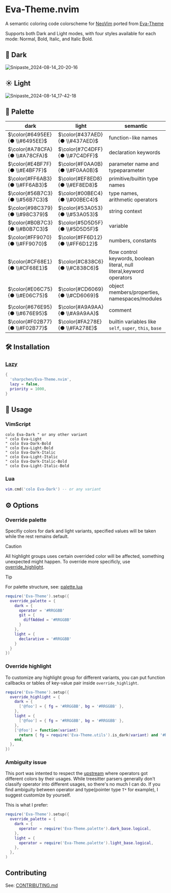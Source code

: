 # Eva-Theme.nvim

A semantic coloring code colorscheme for [NeoVim](https://github.com/neovim/neovim) ported from [Eva-Theme](https://github.com/fisheva/Eva-Theme)

Supports both Dark and Light modes, with four styles available for each mode: Normal, Bold, Italic, and Italic Bold.

## 🌙 Dark

![Snipaste_2024-08-14_20-20-16](https://github.com/user-attachments/assets/fdbc1cea-f07f-4488-a139-3e2032996e00)

## ☀ Light

![Snipaste_2024-08-14_17-42-18](https://github.com/user-attachments/assets/a744944e-8089-4636-806a-d4fdddb602ef)

## 🎨 Palette

|dark|light|semantic|
|---|---|---|
|$\color{#6495EE}{● \\#6495EE}$|$\color{#437AED}{● \\#437AED}$|function-like names|
|$\color{#A78CFA}{● \\#A78CFA}$|$\color{#7C4DFF}{● \\#7C4DFF}$|declaration keywords|
|$\color{#E4BF7F}{● \\#E4BF7F}$|$\color{#F0AA0B}{● \\#F0AA0B}$|parameter name and typeparameter|
|$\color{#FF6AB3}{● \\#FF6AB3}$|$\color{#EF8ED8}{● \\#EF8ED8}$|primitive/builtin type names|
|$\color{#56B7C3}{● \\#56B7C3}$|$\color{#00BEC4}{● \\#00BEC4}$|type names, arithmetic operators|
|$\color{#98C379}{● \\#98C379}$|$\color{#53A053}{● \\#53A053}$|string context|
|$\color{#B0B7C3}{● \\#B0B7C3}$|$\color{#5D5D5F}{● \\#5D5D5F}$|variable|
|$\color{#FF9070}{● \\#FF9070}$|$\color{#FF6D12}{● \\#FF6D12}$|numbers, constants|
|$\color{#CF68E1}{● \\#CF68E1}$|$\color{#C838C6}{● \\#C838C6}$|flow control keywords, boolean literal, null literal,keyword operators|
|$\color{#E06C75}{● \\#E06C75}$|$\color{#CD6069}{● \\#CD6069}$|object members/properties, namespaces/modules|
|$\color{#676E95}{● \\#676E95}$|$\color{#A9A9AA}{● \\#A9A9AA}$|comment|
|$\color{#F02B77}{● \\#F02B77}$|$\color{#FA278E}{● \\#FA278E}$|builtin variables like `self`, `super`, `this`, `base`|

## 🛠 Installation

### [Lazy](https://github.com/folke/lazy.nvim)
```lua
{
  'sharpchen/Eva-Theme.nvim',
  lazy = false,
  priority = 1000,
}
```

## 🎯 Usage

### VimScript

```vim
colo Eva-Dark " or any other variant
" colo Eva-Light
" colo Eva-Dark-Bold
" colo Eva-Light-Bold
" colo Eva-Dark-Italic
" colo Eva-Light-Italic
" colo Eva-Dark-Italic-Bold
" colo Eva-Light-Italic-Bold
```

### Lua

```lua
vim.cmd('colo Eva-Dark') -- or any variant
```

## ⚙ Options

### Override palette

Specifiy colors for dark and light variants, specified values will be taken while the rest remains default.

> [!CAUTION]
> All highlight groups uses certain overrided color will be affected, 
> something unexpected might happen. To override more specificly, use [override_highlight](#override-highlight).

> [!TIP]
> For palette structure, see: [palette.lua](https://github.com/sharpchen/Eva-Theme.nvim/blob/master/lua/Eva-Theme/palette.lua)

```lua
require('Eva-Theme').setup({
  override_palette = {
    dark = {
      operator = '#RRGGBB'
      git = {
        diffAdded = '#RRGGBB'
      }
    },
    light = {
      declarative = '#RRGGBB'
    }
  }
})
```

### Override highlight

To customize any highlight group for different variants, you can put function callbacks or tables of key-value pair inside `override_highlight`.

```lua
require('Eva-Theme').setup({
  override_highlight = {
    dark = {
      ['@foo'] = { fg = '#RRGGBB', bg = '#RRGGBB' },
    },
    light = {
      ['@foo'] = { fg = '#RRGGBB', bg = '#RRGGBB' },
    },
    ['@foo'] = function(variant)
      return { fg = require('Eva-Theme.utils').is_dark(variant) and '#RRGGBB' or '#RRGGBB' }
    end,
  },
})
```

### Ambiguity issue

This port was intented to respect the [upstream](https://github.com/fisheva/Eva-Theme) where operators got different colors by their usages.
While treesitter parsers generally don't classify operator into different usages, so there's no much I can do.
If you find ambiguity between operator and type(pointer type `T*` for example), I suggest customize by yourself.

This is what I prefer:

```lua
require('Eva-Theme').setup({
  override_palette = {
    dark = {
      operator = require('Eva-Theme.palette').dark_base.logical,
    },
    light = {
      operator = require('Eva-Theme.palette').light_base.logical,
    },
  },
)
```

## Contributing

See: [CONTRIBUTING.md](./CONTRIBUTING.md) 
